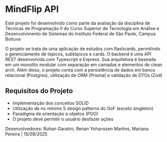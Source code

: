 # MindFlip API

Este projeto foi desenvolvido como parte da avaliação da disciplina de Técnicas de Programação II do
Curso Superior de Tecnologia em Análise e Desenvolvimento de Sistemas do Instituto Federal de São
Paulo, Campus Boituva

O projeto se trata de uma aplicação de estudos com flashcards, permitindo o gerenciamento de tópicos, 
subtópicos e cards. O backend é uma API REST desenvolvida com Typescript e Express. Sua arquitetura é 
baseada em um monolito modular com separação em camadas e elementos de clean arch. Além disso, o projeto conta com a 
persistência de dados em banco relacional (Postgres), utilização de ORM (Prisma) e validação de DTOs (Zod)

## Requisitos do Projeto

- Implementação dos conceitos SOLID
- Utilização de no mínimo 5 design patterns do GoF (exceto singleton)
- Paradigma de orientação a objetos (POO)
- O projeto deve permitir o usuário desfazer ações

Desenvolvedores: Ruhan Garatini, Renan Yohanssen Martins, Mariana Pereira | 15/08/2025
